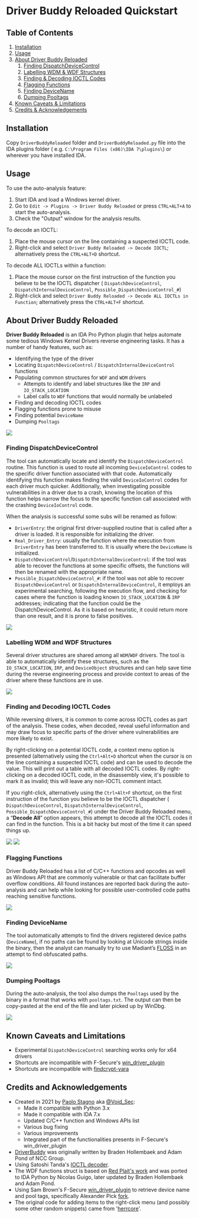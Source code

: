 # Driver Buddy Reloaded Quickstart

## Table of Contents

1. [Installation](#Installation)
2. [Usage](#Usage)
3. [About Driver Buddy Reloaded](#About-Driver-Buddy-Reloaded)
    1. [Finding DispatchDeviceControl](#Finding-DispatchDeviceControl)
    2. [Labelling WDM & WDF Structures](#Labelling-WDM-and-WDF-Structures)
    3. [Finding & Decoding IOCTL Codes](#Finding-and-Decoding-IOCTL-Codes)
    4. [Flagging Functions](#Flagging-Functions)
    5. [Finding DeviceName](#Finding-DeviceName)
    6. [Dumping Pooltags](#Dumping-Pooltags)
4. [Known Caveats & Limitations](#Known-Caveats-and-Limitations)
5. [Credits & Acknowledgements](#Credits-and-Acknowledgements)

## Installation

Copy `DriverBuddyReloaded` folder and `DriverBuddyReloaded.py` file into the IDA plugins folder (
e.g. `C:\Program Files (x86)\IDA 7\plugins\`) or wherever you have installed IDA.

## Usage

To use the auto-analysis feature:

1. Start IDA and load a Windows kernel driver.
2. Go to `Edit -> Plugins -> Driver Buddy Reloaded` or press `CTRL+ALT+A` to start the auto-analysis.
3. Check the "Output" window for the analysis results.

To decode an IOCTL:

1. Place the mouse cursor on the line containing a suspected IOCTL code.
2. Right-click and select `Driver Buddy Reloaded -> Decode IOCTL`; alternatively press the `CTRL+ALT+D` shortcut.

To decode ALL IOCTLs within a function:

1. Place the mouse cursor on the first instruction of the function you believe to be the IOCTL dispatcher (
   `DispatchDeviceControl`, `DispatchInternalDeviceControl`, `Possible_DispatchDeviceControl_#`)
2. Right-click and select `Driver Buddy Reloaded -> Decode ALL IOCTLs in Function`; alternatively press the `CTRL+ALT+F`
   shortcut.

## About Driver Buddy Reloaded

**Driver Buddy Reloaded** is an IDA Pro Python plugin that helps automate some tedious Windows Kernel Drivers reverse
engineering tasks. It has a number of handy features, such as:

* Identifying the type of the driver
* Locating `DispatchDeviceControl` / `DispatchInternalDeviceControl` functions
* Populating common structures for `WDF` and `WDM` drivers
    * Attempts to identify and label structures like the `IRP` and `IO_STACK_LOCATION`
    * Label calls to `WDF` functions that would normally be unlabeled
* Finding and decoding IOCTL codes
* Flagging functions prone to misuse
* Finding potential `DeviceName`
* Dumping `Pooltags`

![](/screenshots/auto-analysis.png)

### Finding DispatchDeviceControl

The tool can automatically locate and identify the `DispatchDeviceControl` routine. This function is used to route all
incoming `DeviceIoControl` codes to the specific driver function associated with that code. Automatically identifying
this function makes finding the valid `DeviceIoControl` codes for each driver much quicker. Additionally, when
investigating possible vulnerabilities in a driver due to a crash, knowing the location of this function helps narrow
the focus to the specific function call associated with the crashing `DeviceIoControl` code.

When the analysis is successful some subs will be renamed as follow:

- `DriverEntry`: the original first driver-supplied routine that is called after a driver is loaded. It is responsible
  for initializing the driver.
- `Real_Driver_Entry`: usually the function where the execution from `DriverEntry` has been transferred to. It is
  usually where the `DeviceName` is initialized.
- `DispatchDeviceControl`/`DispatchInternalDeviceControl`: if the tool was able to recover the functions at some
  specific offsets, the functions will then be renamed with the appropriate name.
- `Possible_DispatchDeviceControl_#`: if the tool was not able to recover `DispatchDeviceControl`
  or `DispatchInternalDeviceControl`, it employs an experimental searching, following the execution flow, and checking
  for cases where the function is loading known `IO_STACK_LOCATION` & `IRP` addresses; indicating that the function
  could be the DispatchDeviceControl. As it is based on heuristic, it could return more than one result, and it is prone
  to false positives.

![](/screenshots/finding-dispatchdevicecontrol.png)

### Labelling WDM and WDF Structures

Several driver structures are shared among all `WDM`/`WDF` drivers. The tool is able to automatically identify these
structures, such as the `IO_STACK_LOCATION`, `IRP`, and `DeviceObject` structures and can help save time during the
reverse engineering process and provide context to areas of the driver where these functions are in use.

![](/screenshots/WDM-structures.png)

### Finding and Decoding IOCTL Codes

While reversing drivers, it is common to come across IOCTL codes as part of the analysis. These codes, when decoded,
reveal useful information and may draw focus to specific parts of the driver where vulnerabilities are more likely to
exist.

By right-clicking on a potential IOCTL code, a context menu option is presented (alternatively using the
`Ctrl+Alt+D` shortcut when the cursor is on the line containing a suspected IOCTL code) and can be used to decode the
value. This will print out a table with all decoded IOCTL codes. By right-clicking on a decoded IOCTL code, in the
disassembly view, it's possible to mark it as invalid; this will leave any non-IOCTL comment intact.

If you right-click, alternatively using the
`Ctrl+Alt+F` shortcut, on the first instruction of the function you believe to be the IOCTL dispatcher (
`DispatchDeviceControl`, `DispatchInternalDeviceControl`, `Possible_DispatchDeviceControl_#`) under the Driver Buddy
Reloaded menu, a “**Decode All**” option appears, this attempt to decode all the IOCTL codes it can find in the
function. This is a bit hacky but most of the time it can speed things up.

![](/screenshots/IOCTL-table.png)
![](/screenshots/decode-IOCTL.png)

### Flagging Functions

Driver Buddy Reloaded has a list of C/C++ functions and opcodes as well as Windows API that are commonly vulnerable or
that can facilitate buffer overflow conditions. All found instances are reported back during the auto-analysis and can
help while looking for possible user-controlled code paths reaching sensitive functions.

![](/screenshots/flagging-functions.png)

### Finding DeviceName

The tool automatically attempts to find the drivers registered device paths (`DeviceName`), if no paths can be found by
looking at Unicode strings inside the binary, then the analyst can manually try to use
Madiant’s [FLOSS](https://github.com/mandiant/flare-floss/) in an attempt to find obfuscated paths.

![](/screenshots/devicename.png)

### Dumping Pooltags

During the auto-analysis, the tool also dumps the `Pooltags` used by the binary in a format that works
with `pooltags.txt`. The output can then be copy-pasted at the end of the file and later picked up by WinDbg.

![](/screenshots/pooltag.png)

## Known Caveats and Limitations

- Experimental `DispatchDeviceControl` searching works only for x64 drivers
- Shortcuts are incompatible with F-Secure's [win_driver_plugin](https://github.com/FSecureLABS/win_driver_plugin)
- Shortcuts are incompatible with [findcrypt-yara](https://github.com/polymorf/findcrypt-yara)

## Credits and Acknowledgements

- Created in 2021 by [Paolo Stagno](https://voidsec.com/) aka [@Void_Sec](https://twitter.com/Void_Sec):
    - Made it compatible with Python 3.x
    - Made it compatible with IDA 7.x
    - Updated C/C++ function and Windows APIs list
    - Various bug fixing
    - Various improvements
    - Integrated part of the functionalities presents in F-Secure's win_driver_plugin
- [DriverBuddy](https://github.com/nccgroup/DriverBuddy) was originally written by Braden Hollembaek and Adam Pond of
  NCC Group.
- Using Satoshi Tanda's [IOCTL decoder](https://github.com/tandasat/WinIoCtlDecoder).
- The WDF functions struct is based on [Red Plait's work](http://redplait.blogspot.ru/2012/12/wdffunctionsidc.html) and
  was ported to IDA Python by Nicolas Guigo, later updated by Braden Hollembaek and Adam Pond.
- Using Sam Brown's F-Secure [win_driver_plugin](https://github.com/FSecureLABS/win_driver_plugin) to retrieve device
  name and pool tags, specifically Alexander Pick [fork](https://github.com/alexander-pick/win_driver_plugin).
- The original code for adding items to the right-click menu (and possibly some other random snippets) came
  from '[herrcore](https://gist.github.com/herrcore/b3143dde185cecda7c1dee7ffbce5d2c)'.

